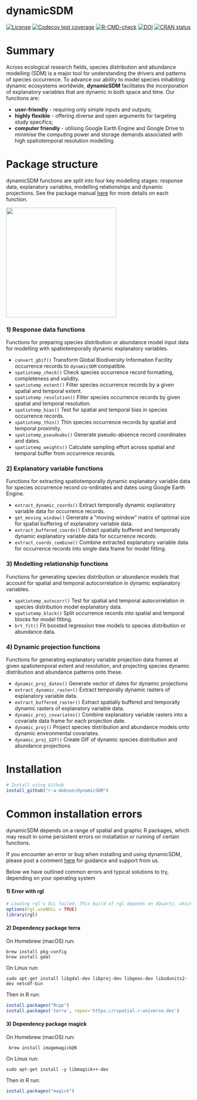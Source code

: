 
<!-- README.md is generated from README.Rmd. Please edit that file -->

# dynamicSDM

<!-- badges: start -->

[![License](https://img.shields.io/badge/license-GPL%20%28%3E=%203%29-lightgrey.svg?style=flat)](http://www.gnu.org/licenses/gpl-3.0.html)
[![Codecov test
coverage](https://codecov.io/gh/r-a-dobson/dynamicSDM/branch/main/graph/badge.svg)](https://app.codecov.io/gh/r-a-dobson/dynamicSDM?branch=main)
[![R-CMD-check](https://github.com/r-a-dobson/dynamicSDM/workflows/R-CMD-check/badge.svg)](https://github.com/r-a-dobson/dynamicSDM/actions)
[![DOI](https://zenodo.org/badge/DOI/10.5281/zenodo.7405906.svg)](https://doi.org/10.5281/zenodo.7405906)
[![CRAN
status](https://www.r-pkg.org/badges/version/dynamicSDM)](https://CRAN.R-project.org/package=dynamicSDM)
<!-- badges: end -->

# Summary

Across ecological research fields, species distribution and abundance
modelling (SDM) is a major tool for understanding the drivers and
patterns of species occurrence. To advance our ability to model species
inhabiting dynamic ecosystems worldwide, **dynamicSDM** facilitates the
incorporation of explanatory variables that are dynamic in both space
and time. Our functions are:

  - **user-friendly** - requiring only simple inputs and outputs;
  - **highly flexible** - offering diverse and open arguments for
    targeting study specifics;
  - **computer friendly** - utilising Google Earth Engine and Google
    Drive to minimise the computing power and storage demands associated
    with high spatiotemporal resolution modelling.

# Package structure

dynamicSDM functions are split into four key modelling stages: response
data, explanatory variables, modelling relationships and dynamic
projections. See the package manual
[here](https://github.com/r-a-dobson/dynamicSDM/blob/main/man/figures/dynamicSDM_1.2.pdf)
for more details on each
function.

<a href='https://github.com/r-a-dobson/dynamicSDM'><img src="https://raw.githubusercontent.com/r-a-dobson/dynamicSDM/main/man/figures/Figure1.png" align="centre" height="300"/></a>

### 1\) Response data functions

Functions for preparing species distribution or abundance model input
data for modelling with spatiotemporally dynamic explanatory variables.

  - `convert_gbif()` Transform Global Biodiversity Information Facility
    occurrence records to `dynamicSDM` compatible.
  - `spatiotemp_check()` Check species occurrence record formatting,
    completeness and validity.
  - `spatiotemp_extent()` Filter species occurrence records by a given
    spatial and temporal extent.
  - `spatiotemp_resolution()` Filter species occurrence records by given
    spatial and temporal resolution.
  - `spatiotemp_bias()` Test for spatial and temporal bias in species
    occurrence records.
  - `spatiotemp_thin()` Thin species occurrence records by spatial and
    temporal proximity.
  - `spatiotemp_pseudoabs()` Generate pseudo-absence record coordinates
    and dates.
  - `spatiotemp_weights()` Calculate sampling effort across spatial and
    temporal buffer from occurrence records.

### 2\) Explanatory variable functions

Functions for extracting spatiotemporally dynamic explanatory variable
data for species occurrence record co-ordinates and dates using Google
Earth Engine.

  - `extract_dynamic_coords()` Extract temporally dynamic explanatory
    variable data for occurrence records.
  - `get_moving_window()` Generate a “moving window” matrix of optimal
    size for spatial buffering of explanatory variable data.
  - `extract_buffered_coords()` Extract spatially buffered and
    temporally dynamic explanatory variable data for occurrence records.
  - `extract_coords_combine()` Combine extracted explanatory variable
    data for occurrence records into single data frame for model
    fitting.

### 3\) Modelling relationship functions

Functions for generating species distribution or abundance models that
account for spatial and temporal autocorrelation in dynamic explanatory
variables.

  - `spatiotemp_autocorr()` Test for spatial and temporal
    autocorrelation in species distribution model explanatory data.
  - `spatiotemp_block()` Split occurrence records into spatial and
    temporal blocks for model fitting.
  - `brt_fit()` Fit boosted regression tree models to species
    distribution or abundance data.

### 4\) Dynamic projection functions

Functions for generating explanatory variable projection data frames at
given spatiotemporal extent and resolution, and projecting species
dynamic distribution and abundance patterns onto these.

  - `dynamic_proj_dates()` Generate vector of dates for dynamic
    projections
  - `extract_dynamic_raster()` Extract temporally dynamic rasters of
    explanatory variable data.
  - `extract_buffered_raster()` Extract spatially buffered and
    temporally dynamic rasters of explanatory variable data.
  - `dynamic_proj_covariates()` Combine explanatory variable rasters
    into a covariate data frame for each projection date.
  - `dynamic_proj()` Project species distribution and abundance models
    onto dynamic environmental covariates.
  - `dynamic_proj_GIF()` Create GIF of dynamic species distribution and
    abundance projections

# Installation

``` r
# Install using Github 
install_github("r-a-dobson/dynamicSDM")
```

# Common installation errors

dynamicSDM depends on a range of spatial and graphic R packages, which
may result in some persistent errors on installation or running of
certain functions.

If you encounter an error or bug when installing and using dynamicSDM,
please post a comment
[here](https://github.com/r-a-dobson/dynamicSDM/issues) for guidance and
support from us.

Below we have outlined common errors and typical solutions to try,
depending on your operating
system

#### 1\) Error with rgl

``` r
# Loading rgl's DLL failed. This build of rgl depends on XQuartz, which failed to load.
options(rgl.useNULL = TRUE)
library(rgl)
```

#### 2\) Dependency package terra

On Homebrew (macOS) run:

``` homebrew
brew install pkg-config
brew install gdal
```

On Linux
run:

``` linux
sudo apt-get install libgdal-dev libproj-dev libgeos-dev libudunits2-dev netcdf-bin 
```

Then in R run:

``` r
install.packages("Rcpp")
install.packages('terra', repos='https://rspatial.r-universe.dev')
```

#### 3\) Dependency package magick

On Homebrew (macOS) run:

``` homebrew
 brew install imagemagick@6
```

On Linux run:

``` linux
sudo apt-get install -y libmagick++-dev
```

Then in R run:

``` r
install.packages("magick")
```
